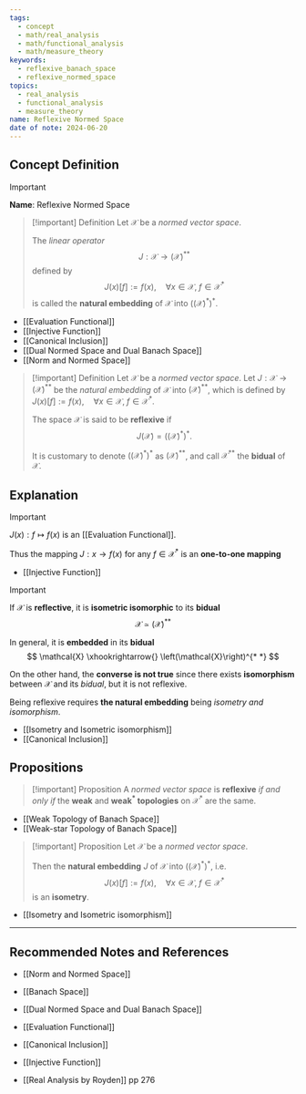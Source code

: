 ```yaml
---
tags:
  - concept
  - math/real_analysis
  - math/functional_analysis
  - math/measure_theory
keywords:
  - reflexive_banach_space
  - reflexive_normed_space
topics:
  - real_analysis
  - functional_analysis
  - measure_theory
name: Reflexive Normed Space
date of note: 2024-06-20
---
```


## Concept Definition

>[!important]
>**Name**: Reflexive Normed Space

>[!important] Definition
>Let $\mathcal{X}$ be a *normed vector space*. 
>
>The *linear operator* $$J: \mathcal{X} \to \left(\mathcal{X}\right)^{* *}$$ defined by
>$$
>J(x)[f] := f(x), \quad \forall x\in \mathcal{X}, \; f\in \mathcal{X}^{*}
>$$
>is called the **natural embedding** of $\mathcal{X}$ into $\left(\left(\mathcal{X}\right)^{*}\right)^{*}$.

- [[Evaluation Functional]]
- [[Injective Function]]
- [[Canonical Inclusion]]
- [[Dual Normed Space and Dual Banach Space]]
- [[Norm and Normed Space]]

>[!important] Definition
>Let $\mathcal{X}$ be a *normed vector space*. Let $J: \mathcal{X} \to \left(\mathcal{X}\right)^{* *}$ be the *natural embedding* of $\mathcal{X}$ into $\left(\mathcal{X}\right)^{* *}$, which is defined by $J(x)[f] := f(x), \quad \forall x\in \mathcal{X}, \; f\in \mathcal{X}^{*}.$
>
>The space $\mathcal{X}$ is said to be **reflexive** if $$J(\mathcal{X}) = \left(\left(\mathcal{X}\right)^{*}\right)^{*}.$$
>
>It is customary to denote $\left(\left(\mathcal{X}\right)^{*}\right)^{*}$ as $\left(\mathcal{X}\right)^{**}$, and call $\mathcal{X}^{* *}$ the **bidual** of $\mathcal{X}$.

## Explanation

>[!important]
>$J(x): f \mapsto f(x)$ is an [[Evaluation Functional]].
>
>Thus the mapping $J: x \to f(x)$ for any $f\in \mathcal{X}^{*}$ is an **one-to-one mapping**

- [[Injective Function]]

>[!important]
>If $\mathcal{X}$ is **reflective**, it is **isometric isomorphic** to its **bidual**
>$$
>\mathcal{X} \simeq \left(\mathcal{X}\right)^{* *}
>$$
>
>In general, it is **embedded** in its **bidual**
>$$
>\mathcal{X} \xhookrightarrow{} \left(\mathcal{X}\right)^{* *}
>$$
>
>On the other hand, the **converse is not true** since there exists **isomorphism** between $\mathcal{X}$ and its *bidual*, but it is not reflexive.
>
>Being reflexive requires **the natural embedding** being *isometry and isomorphism*.

- [[Isometry and Isometric isomorphism]]
- [[Canonical Inclusion]]



## Propositions

>[!important] Proposition
>A *normed vector space* is **reflexive** *if and only if* the **weak** and **weak$^{*}$ topologies** on $\mathcal{X}^{*}$ are the same.

- [[Weak Topology of Banach Space]]
- [[Weak-star Topology of Banach Space]]

>[!important] Proposition
>Let $\mathcal{X}$ be a *normed vector space*. 
>
>Then the **natural embedding** $J$ of $\mathcal{X}$ into $\left(\left(\mathcal{X}\right)^{*}\right)^{*}$, i.e. $$J(x)[f] := f(x), \quad \forall x\in \mathcal{X}, \; f\in \mathcal{X}^{*}$$ is an **isometry**.

- [[Isometry and Isometric isomorphism]]



-----------
##  Recommended Notes and References


- [[Norm and Normed Space]]
- [[Banach Space]]

- [[Dual Normed Space and Dual Banach Space]]

- [[Evaluation Functional]]
- [[Canonical Inclusion]]
- [[Injective Function]]


- [[Real Analysis by Royden]]  pp 276